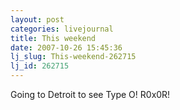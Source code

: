 ```yaml
---
layout: post
categories: livejournal
title: This weekend
date: 2007-10-26 15:45:36
lj_slug: This-weekend-262715
lj_id: 262715
---
```

Going to Detroit to see Type O! R0x0R!
